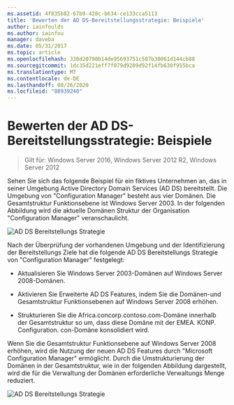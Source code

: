 ```yaml
---
ms.assetid: 4f835b82-67b9-428c-b634-ce133cca5113
title: 'Bewerten der AD DS-Bereitstellungsstrategie: Beispiele'
author: iainfoulds
ms.author: iainfou
manager: daveba
ms.date: 05/31/2017
ms.topic: article
ms.openlocfilehash: 330d20790b14de95693751c587b30061d144cb88
ms.sourcegitcommit: 1dc35d221eff7f079d9209d92f14fb630f955bca
ms.translationtype: MT
ms.contentlocale: de-DE
ms.lasthandoff: 08/26/2020
ms.locfileid: "88939240"
---
```

# <a name="evaluating-ad-ds-deployment-strategy-examples"></a>Bewerten der AD DS-Bereitstellungsstrategie: Beispiele

>Gilt für: Windows Server 2016, Windows Server 2012 R2, Windows Server 2012

Sehen Sie sich das folgende Beispiel für ein fiktives Unternehmen an, das in seiner Umgebung Active Directory Domain Services (AD DS) bereitstellt. Die Umgebung von "Configuration Manager" besteht aus vier Domänen. Die Gesamtstruktur Funktionsebene ist Windows Server 2003. In der folgenden Abbildung wird die aktuelle Domänen Struktur der Organisation "Configuration Manager" veranschaulicht.

![AD DS Bereitstellungs Strategie](media/Evaluating-AD-DS-Deployment-Strategy-Examples/3dd79e00-48f8-4927-989c-c55a79caf1be.gif)

Nach der Überprüfung der vorhandenen Umgebung und der Identifizierung der Bereitstellungs Ziele hat die folgende AD DS Bereitstellungs Strategie von "Configuration Manager" festgelegt:

-   Aktualisieren Sie Windows Server 2003-Domänen auf Windows Server 2008-Domänen.

-   Aktivieren Sie Erweiterte AD DS Features, indem Sie die Domänen-und Gesamtstruktur Funktionsebenen auf Windows Server 2008 erhöhen.

-   Strukturieren Sie die Africa.concorp.contoso.com-Domäne innerhalb der Gesamtstruktur so um, dass diese Domäne mit der EMEA. KONP. Configuration. con-Domäne konsolidiert wird.

Wenn Sie die Gesamtstruktur Funktionsebene auf Windows Server 2008 erhöhen, wird die Nutzung der neuen AD DS Features durch "Microsoft Configuration Manager" ermöglicht. Durch die Umstrukturierung der Domänen in der Gesamtstruktur, wie in der folgenden Abbildung dargestellt, wird die für die Verwaltung der Domänen erforderliche Verwaltungs Menge reduziert.

![AD DS Bereitstellungs Strategie](media/Evaluating-AD-DS-Deployment-Strategy-Examples/1c061755-413d-452d-b121-6910f8555327.gif)



